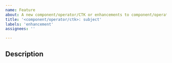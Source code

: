 ```yaml
---
name: Feature
about: A new component/operator/CTK or enhancements to component/operator/CTK
title: '<component/operator/ctk>: subject'
labels: 'enhancement'
assignees: ''

---
```

## Description

<!-- Describe the component/operator/CTK feature you propose to create or enhance and what component/operators/CTKs will be impacted -->


